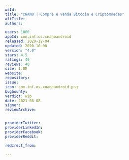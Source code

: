 ```yaml
---
wsId: 
title: "xNANO | Compre e Venda Bitcoin e Criptomoedas"
altTitle: 
authors:

users: 1000
appId: com.inf.os.xnanoandroid
released: 2020-12-04
updated: 2020-10-08
version: "4.0"
stars: 4.5
ratings: 49
reviews: 40
size: 1.0M
website: 
repository: 
issue: 
icon: com.inf.os.xnanoandroid.png
bugbounty: 
verdict: wip
date: 2021-08-08
signer: 
reviewArchive:


providerTwitter: 
providerLinkedIn: 
providerFacebook: 
providerReddit: 

redirect_from:

---
```



